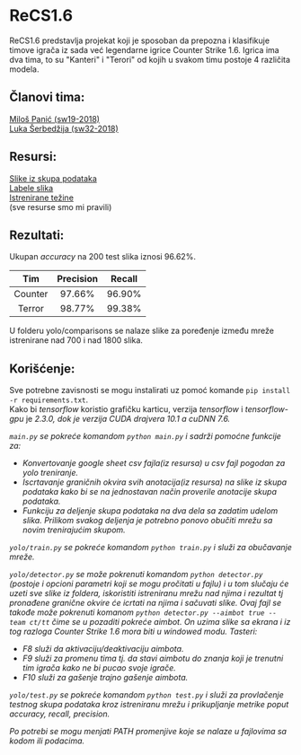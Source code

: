 # ReCS1.6

ReCS1.6 predstavlja projekat koji je sposoban da prepozna i klasifikuje timove igrača iz sada već legendarne igrice Counter Strike 1.6. Igrica ima dva tima, to su "Kanteri" i "Terori" od kojih u svakom timu postoje 4 različita modela. 

## Članovi tima:

[Miloš Panić (sw19-2018)](https://github.com/panicmilos)  
[Luka Šerbedžija (sw32-2018)](https://github.com/lukaserbedzija)

## Resursi:

[Slike iz skupa podataka](https://drive.google.com/drive/u/2/folders/1JEGqHTQcQaakKBCeB5WB9aVWa_1sM1R8)   
[Labele slika](https://docs.google.com/spreadsheets/d/1EqSbc1H2dcpJ1exzEMBKa17dtIzj-pyN0ISjIFKpWi4/edit?usp=sharing)   
[Istrenirane težine](https://drive.google.com/drive/folders/1qV30VXTh__nHawVNBPEsrHV-v6kL4gCA?usp=sharing)    
(sve resurse smo mi pravili)

## Rezultati:
Ukupan _accuracy_ na 200 test slika iznosi 96.62%.

| Tim | Precision | Recall  |
| :----: |:---------:| :-----:|
| Counter | 97.66% | 96.90% |
| Terror | 98.77% | 99.38% |

U folderu yolo/comparisons se nalaze slike za poređenje između mreže istrenirane nad 700 i nad 1800 slika.

## Korišćenje:

Sve potrebne zavisnosti se mogu instalirati uz pomoć komande `pip install -r requirements.txt`.   
Kako bi <i>tensorflow</i> koristio grafičku karticu, verzija <i>tensorflow</i> i <i>tensorflow-gpu</i> je <i>2.3.0, dok je verzija <i>CUDA</i> drajvera 10.1 a <i>cuDNN</i> <i>7.6</i>.

`main.py` se pokreće komandom `python main.py` i sadrži pomoćne funkcije za:
<ul>
  <li>Konvertovanje google sheet csv fajla(iz resursa) u csv fajl pogodan za yolo treniranje.</li>
  <li>Iscrtavanje graničnih okvira svih anotacija(iz resursa) na slike iz skupa podataka kako bi se na jednostavan način proverile anotacije skupa podataka.</li>
  <li>Funkciju za deljenje skupa podataka na dva dela sa zadatim udelom slika. Prilikom svakog deljenja je potrebno ponovo obučiti mrežu sa novim trenirajućim skupom.</li>
</ul>

`yolo/train.py` se pokreće komandom `python train.py` i služi za obučavanje mreže.
 
`yolo/detector.py` se može pokrenuti komandom `python detector.py` (postoje i opcioni parametri koji se mogu pročitati u fajlu) i u tom slučaju će uzeti sve slike iz foldera, iskoristiti istreniranu mrežu nad njima i rezultat tj pronađene granične okvire će icrtati na njima i sačuvati slike.
Ovaj fajl se takođe može pokrenuti komanom `python detector.py --aimbot true --team ct/tt` čime se u pozaditi pokreće aimbot. On uzima slike sa ekrana i iz tog razloga Counter Strike 1.6 mora biti u windowed modu. Tasteri:
<ul>
  <li>F8 služi da aktivaciju/deaktivaciju aimbota.</li>
  <li>F9 služi za promenu tima tj. da stavi aimbotu do znanja koji je trenutni tim igrača kako ne bi pucao svoje igrače.</li>
  <li>F10 služi za gašenje trajno gašenje aimbota.</li>
</ul>

`yolo/test.py` se pokreće komandom `python test.py` i služi za provlačenje testnog skupa podataka kroz istreniranu mrežu i prikupljanje metrike poput <i>accuracy</i>, <i>recall</i>, <i>precision</i>.

Po potrebi se mogu menjati PATH promenjive koje se nalaze u fajlovima sa kodom ili podacima.
